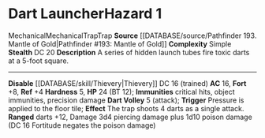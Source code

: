 ﻿---
ac: '16'
complexity: Simple
fortitude: '+8'
hardness: 5 Hardness
hazard_type: Trap
hp: 24 (BT 12)
id: '399'
immunity:
- critical hits
- object immunities
- precision damage
level: '1'
name: Dart Launcher
rarity: Common
reflex: '+4'
source: '[[DATABASE/source/Pathfinder 193. Mantle of Gold|Pathfinder #193: Mantle
  of Gold]]'
trait:
- '[[DATABASE/trait/Mechanical|Mechanical]]'
- '[[DATABASE/trait/Mechanical|Mechanical]]'
- '[[DATABASE/trait/Trap|Trap]]'
- '[[DATABASE/trait/Trap|Trap]]'
type: Hazard

---
# Dart Launcher<span class="item-type">Hazard 1</span>

<span class="item-trait">Mechanical</span><span class="item-trait">Mechanical</span><span class="item-trait">Trap</span><span class="item-trait">Trap</span>
**Source** [[DATABASE/source/Pathfinder 193. Mantle of Gold|Pathfinder #193: Mantle of Gold]]
**Complexity** Simple
**Stealth** DC 20
**Description** A series of hidden launch tubes fire toxic darts at a 5-foot square.

---
**Disable** [[DATABASE/skill/Thievery|Thievery]] DC 16 (trained)
**AC** 16, **Fort** +8, **Ref** +4
**Hardness** 5, **HP** 24 (BT 12); **Immunities** critical hits, object immunities, precision damage
**Dart Volley** <span class="action-icon">5</span> (attack); **Trigger** Pressure is applied to the floor tile; **Effect** The trap shoots 4 darts as a single attack. **Ranged** darts +12, Damage 3d4 piercing damage plus 1d10 poison damage (DC 16 Fortitude negates the poison damage)